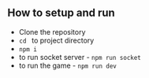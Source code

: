 ## How to setup and run

- Clone the repository
- `cd ` to project directory
- `npm i`
- to run socket server - `npm run socket`
-  to run the game - `npm run dev`